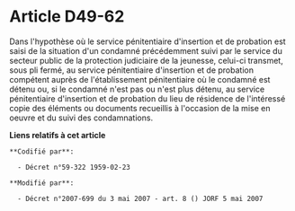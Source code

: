 # Article D49-62

Dans l'hypothèse où le service pénitentiaire d'insertion et de probation est saisi de la situation d'un condamné précédemment
suivi par le service du secteur public de la protection judiciaire de la jeunesse, celui-ci transmet, sous pli fermé, au
service pénitentiaire d'insertion et de probation compétent auprès de l'établissement pénitentiaire où le condamné est détenu
ou, si le condamné n'est pas ou n'est plus détenu, au service pénitentiaire d'insertion et de probation du lieu de résidence
de l'intéressé copie des éléments ou documents recueillis à l'occasion de la mise en oeuvre et du suivi des condamnations.

**Liens relatifs à cet article**

	**Codifié par**:

	  - Décret n°59-322 1959-02-23

	**Modifié par**:

	  - Décret n°2007-699 du 3 mai 2007 - art. 8 () JORF 5 mai 2007
